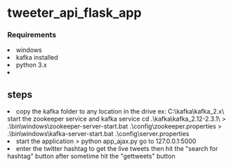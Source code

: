 # tweeter_api_flask_app  
### Requirements
<li> windows </li>
<li> kafka installed </li>
<li> python 3.x <li>  
  
## steps

<li> copy the kafka folder to any location in the drive ex: C:\kafka\kafka_2.x\  
     start the zookeeper service  and kafka service  
     cd .\kafka\kafka_2.12-2.3.1\
     > .\bin\windows\zookeeper-server-start.bat .\config\zookeeper.properties  
     > .\bin\windows\kafka-server-start.bat .\config\server.properties  
</li>

<li>
  start the application  
  >  python app_ajax.py  
  go to 127.0.0.1:5000  
</li>

<li>
  enter the twitter hashtag to get the live tweets  
  then hit the "search for hashtag" button
  after sometime hit the "gettweets" button  
</li>

